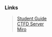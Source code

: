 ### Links

> [Student Guide](https://net.cybbh.io/public/networking/latest/index.html)  
> [CTFD Server](http://networking-ctfd-1.server.vta:8000/resources)  
> [Miro](https://miro.com/app/board/o9J_klSqCSY=/)

